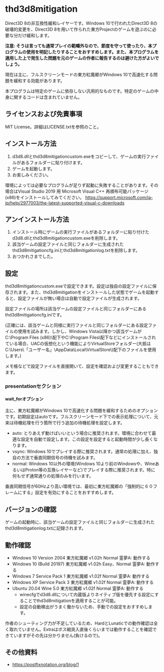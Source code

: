 # thd3d8mitigation

Direct3D 8の非互換性緩和レイヤーです。Windows 10で行われたDirect3D 8の破壊的変更を、Direct3D 8を用いて作られた東方Projectのゲームを遊ぶのに必要な分だけ緩和します。

**注意: そうは言っても通常プレイの範疇外なので、節度を守って使ったり、本プログラムの使用を明記したりすることをおすすめします。また、本プログラムを適用した上で発生した問題を元のゲームの作者に報告するのは避けた方がよいでしょう。**

現在は主に、フルスクリーンモードの東方紅魔郷がWindows 10で高速化する問題を緩和する効能があります。

本プログラムは特定のゲームに依存しない汎用的なものです。特定のゲームの中身に関するコードは含まれていません。

## ライセンスおよび免責事項

MIT License。詳細はLICENSE.txtを参照のこと。

## インストール方法

1. d3d8.dllとthd3d8mitigationcustom.exeをコピーして、ゲームの実行ファイルがあるフォルダーに貼り付けます。
2. ゲームを起動します。
3. お楽しみください。

環境によっては必要なプログラムが足りず起動に失敗することがあります。その場合はVisual Studio 2019 用 Microsoft Visual C++ 再頒布可能パッケージ (x86)をインストールしてみてください。 https://support.microsoft.com/ja-jp/help/2977003/the-latest-supported-visual-c-downloads

## アンインストール方法

1. インストール時にゲームの実行ファイルがあるフォルダーに貼り付けたd3d8.dllとthd3d8mitigationcustom.exeを削除します。
2. 該当ゲームの設定ファイルと同じフォルダーに生成されたthd3d8mitigationcfg.iniとthd3d8mitigationlog.txtを削除します。
3. おつかれさまでした。

## 設定

thd3d8mitigationcustom.exeで設定できます。設定は独自の設定ファイルに保存されます。また、thd3d8mitigationをインストールした状態でゲームを起動すると、設定ファイルが無い場合は自動で設定ファイルが生成されます。

設定ファイルの場所は該当ゲームの設定ファイルと同じフォルダーにあるthd3d8mitigationcfg.iniです。

(正確には、該当ゲームと同様に実行ファイルと同じフォルダーにある設定ファイルの使用を試みます。しかし、Windows Vista以降かつ該当ゲームがC:\\Program Files (x86)\\配下やC:\\Program Files\\配下などにインストールされている場合、UACの仮想化という機能によりVirtualStoreフォルダー(大抵はC:\\Users\\「ユーザー名」\\AppData\\Local\\VirtualStore\\)配下のファイルを使用します。)

メモ帳などで設定ファイルを直接開いて、設定を確認および変更することもできます。

### presentationセクション

#### wait_forオプション

主に、東方紅魔郷がWindows 10で高速化する問題を緩和するためのオプションです。初期設定はautoです。フルスクリーンモード下での表示処理について、元来は待機処理を行う箇所で行う追加の待機処理を設定します。

- auto: とりあえず動けばいいという場合に推奨されます。環境に合わせて最適な設定を自動で設定します。この設定を設定すると起動時間が少し長くなります。
- vsync: Windows 10でプレイする際に推奨されます。通常の処理に加え、独自の方法で垂直同期信号の待機を試みます。
- normal: Windows 10以外の環境(Windows 10より前のWindowsや、WineあるいはProton等の互換レイヤーなど)でプレイする際に推奨されます。特に何もせず通常通りの処理のみを行います。

垂直同期信号が60Hzより高い環境では、最初に東方紅魔郷の「強制的に６０フレームにする」設定を有効にすることをおすすめします。

## バージョンの確認

ゲームの起動時に、該当ゲームの設定ファイルと同じフォルダーに生成されたthd3d8mitigationlog.txtに記録されます。

## 動作確認

- Windows 10 Version 2004 東方紅魔郷 v1.02h Normal 霊夢A: 動作する
- Windows 10 (Build 20197) 東方紅魔郷 v1.02h Easy、Normal 霊夢A: 動作する
- Windows 7 Service Pack 1 東方紅魔郷 v1.02f Normal 霊夢A: 動作する
- Windows XP Service Pack 3 東方紅魔郷 v1.02f Normal 霊夢A: 動作する
- Ubuntu 20.04 Wine 5.0 東方紅魔郷 v1.02f Normal 霊夢A: 動作する
  - winecfgでd3d8.dllについて内蔵版よりネイティブ版を優先する設定にすることでthd3d8mitigationを適用することが可能。
  - 設定の自動検出がうまく働かないため、手動での設定をおすすめします。

作者のシューティング力が不足しているため、HardとLunaticでの動作確認は全く取れていません。Extraはボス戦突入直後くらいまでは動作することを確認できていますがその先は分かりません(負けるので)。

## その他資料

- https://postfixnotation.org/blog/1
